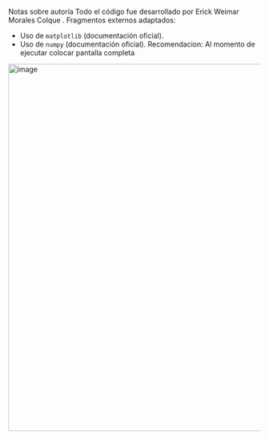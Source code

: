 Notas sobre autoría
Todo el código fue desarrollado por Erick Weimar Morales Colque . 
Fragmentos externos adaptados:
- Uso de `matplotlib` (documentación oficial).
- Uso de `numpy` (documentación oficial).
 Recomendacion: Al momento de ejecutar colocar pantalla completa

<img width="679" height="732" alt="image" src="https://github.com/user-attachments/assets/f9d0a0c0-9a37-44eb-818a-4d38e85f258b" />
